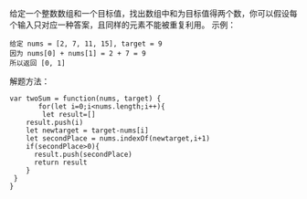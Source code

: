 给定一个整数数组和一个目标值，找出数组中和为目标值得两个数，你可以假设每个输入只对应一种答案，且同样的元素不能被重复利用。
示例：
```
给定 nums = [2, 7, 11, 15], target = 9
因为 nums[0] + nums[1] = 2 + 7 = 9
所以返回 [0, 1]
```
解题方法：
```
var twoSum = function(nums, target) {
       for(let i=0;i<nums.length;i++){
        let result=[]
	result.push(i)
	let newtarget = target-nums[i]
	let secondPlace = nums.indexOf(newtarget,i+1)
	if(secondPlace>0){
	  result.push(secondPlace)
	  return result
    }
 }
}
```

